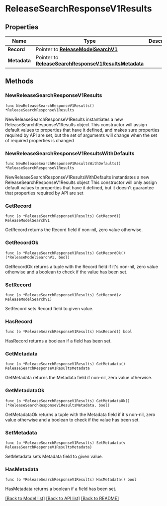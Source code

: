 # ReleaseSearchResponseV1Results

## Properties

Name | Type | Description | Notes
------------ | ------------- | ------------- | -------------
**Record** | Pointer to [**ReleaseModelSearchV1**](ReleaseModelSearchV1.md) |  | [optional] 
**Metadata** | Pointer to [**ReleaseSearchResponseV1ResultsMetadata**](ReleaseSearchResponseV1ResultsMetadata.md) |  | [optional] 

## Methods

### NewReleaseSearchResponseV1Results

`func NewReleaseSearchResponseV1Results() *ReleaseSearchResponseV1Results`

NewReleaseSearchResponseV1Results instantiates a new ReleaseSearchResponseV1Results object
This constructor will assign default values to properties that have it defined,
and makes sure properties required by API are set, but the set of arguments
will change when the set of required properties is changed

### NewReleaseSearchResponseV1ResultsWithDefaults

`func NewReleaseSearchResponseV1ResultsWithDefaults() *ReleaseSearchResponseV1Results`

NewReleaseSearchResponseV1ResultsWithDefaults instantiates a new ReleaseSearchResponseV1Results object
This constructor will only assign default values to properties that have it defined,
but it doesn't guarantee that properties required by API are set

### GetRecord

`func (o *ReleaseSearchResponseV1Results) GetRecord() ReleaseModelSearchV1`

GetRecord returns the Record field if non-nil, zero value otherwise.

### GetRecordOk

`func (o *ReleaseSearchResponseV1Results) GetRecordOk() (*ReleaseModelSearchV1, bool)`

GetRecordOk returns a tuple with the Record field if it's non-nil, zero value otherwise
and a boolean to check if the value has been set.

### SetRecord

`func (o *ReleaseSearchResponseV1Results) SetRecord(v ReleaseModelSearchV1)`

SetRecord sets Record field to given value.

### HasRecord

`func (o *ReleaseSearchResponseV1Results) HasRecord() bool`

HasRecord returns a boolean if a field has been set.

### GetMetadata

`func (o *ReleaseSearchResponseV1Results) GetMetadata() ReleaseSearchResponseV1ResultsMetadata`

GetMetadata returns the Metadata field if non-nil, zero value otherwise.

### GetMetadataOk

`func (o *ReleaseSearchResponseV1Results) GetMetadataOk() (*ReleaseSearchResponseV1ResultsMetadata, bool)`

GetMetadataOk returns a tuple with the Metadata field if it's non-nil, zero value otherwise
and a boolean to check if the value has been set.

### SetMetadata

`func (o *ReleaseSearchResponseV1Results) SetMetadata(v ReleaseSearchResponseV1ResultsMetadata)`

SetMetadata sets Metadata field to given value.

### HasMetadata

`func (o *ReleaseSearchResponseV1Results) HasMetadata() bool`

HasMetadata returns a boolean if a field has been set.


[[Back to Model list]](../README.md#documentation-for-models) [[Back to API list]](../README.md#documentation-for-api-endpoints) [[Back to README]](../README.md)


